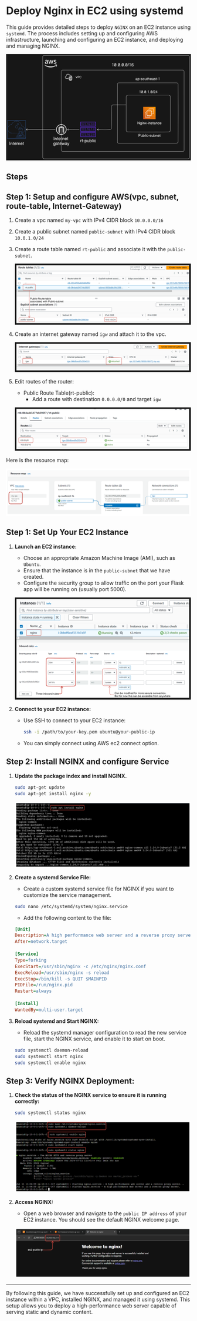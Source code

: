 # Deploy Nginx in EC2 using systemd

This guide provides detailed steps to deploy `NGINX` on an EC2 instance using `systemd`. The process includes setting up and configuring AWS infrastructure, launching and configuring an EC2 instance, and deploying and managing NGINX.

![alt text](image-10.png)

## Steps

## Step 1: Setup and configure AWS(vpc, subnet, route-table, Internet-Gateway)

1. Create a vpc named `my-vpc` with IPv4 CIDR block `10.0.0.0/16`
2. Create a public subnet named `public-subnet` with IPv4 CIDR block `10.0.1.0/24`
3. Create a route table named `rt-public` and associate it with the `public-subnet`.

   ![alt text](image-6.png)

4. Create an internet gateway named `igw` and attach it to the vpc.

   ![alt text](image-7.png)

5. Edit routes of the router:
   - Public Route Table(rt-public):
      - Add a route with destination `0.0.0.0/0` and target `igw`

   ![alt text](image-8.png)

Here is the resource map:

![alt text](image-1.png)


## Step 1: Set Up Your EC2 Instance

1. **Launch an EC2 instance:**
   - Choose an appropriate Amazon Machine Image (AMI), such as `Ubuntu`.
   - Ensure that the instance is in the `public-subnet` that we have created.
   - Configure the security group to allow traffic on the port your Flask app will be running on (usually port 5000).

   ![alt text](image-9.png)

2. **Connect to your EC2 instance:**
   - Use SSH to connect to your EC2 instance:
     ```bash
     ssh -i /path/to/your-key.pem ubuntu@your-public-ip
     ```
   - You can simply connect using AWS ec2 connect option.

## Step 2: Install NGINX and configure Service
1. **Update the package index and install NGINX.**

    ```sh
    sudo apt-get update
    sudo apt-get install nginx -y
    ```
   ![alt text](image.png)

2. **Create a systemd Service File:**
   - Create a custom systemd service file for NGINX if you want to customize the service management.

    ```sh
    sudo nano /etc/systemd/system/nginx.service
    ```

    - Add the following content to the file:

    ```ini
    [Unit]
    Description=A high performance web server and a reverse proxy server
    After=network.target

    [Service]
    Type=forking
    ExecStart=/usr/sbin/nginx -c /etc/nginx/nginx.conf
    ExecReload=/usr/sbin/nginx -s reload
    ExecStop=/bin/kill -s QUIT $MAINPID
    PIDFile=/run/nginx.pid
    Restart=always

    [Install]
    WantedBy=multi-user.target
    ```

3. **Reload systemd and Start NGINX:**
   - Reload the systemd manager configuration to read the new service file, start the NGINX service, and enable it to start on boot.

    ```sh
    sudo systemctl daemon-reload
    sudo systemctl start nginx
    sudo systemctl enable nginx
    ```

## Step 3: Verify NGINX Deployment:
1. **Check the status of the NGINX service to ensure it is running correctly:**

    ```sh
    sudo systemctl status nginx
    ```
   ![alt text](image-2.png)

2. **Access NGINX:**
   - Open a web browser and navigate to the `public IP address` of your EC2 instance. You should see the default NGINX welcome page.

   ![alt text](image-3.png)

---

By following this guide, we have successfully set up and configured an EC2 instance within a VPC, installed NGINX, and managed it using systemd. This setup allows you to deploy a high-performance web server capable of serving static and dynamic content. 